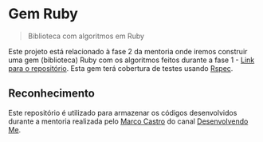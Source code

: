 # Gem Ruby

> Biblioteca com algoritmos em Ruby

Este projeto está relacionado à fase 2 da mentoria onde iremos construir uma gem (biblioteca) Ruby com os algoritmos feitos durante a fase 1 - [Link para o repositório](https://github.com/williamtome/linguagem-2021-ruby). Esta gem terá cobertura de testes usando [Rspec](https://rspec.info/).

## Reconhecimento

Este repositório é utilizado para armazenar os códigos desenvolvidos durante a mentoria realizada pelo [Marco Castro](https://github.com/marcodotcastro) do canal [Desenvolvendo Me](https://www.youtube.com/channel/UCp98bXHSc01w8fBfkkgHB1Q).